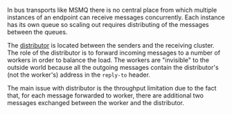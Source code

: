 
In bus transports like MSMQ there is no central place from which multiple instances of an endpoint can receive messages concurrently. Each instance has its own queue so scaling out requires distributing of the messages between the queues. 

The [distributor](/nservicebus/msmq/distributor/) is located between the senders and the receiving cluster. The role of the distributor is to forward incoming messages to a number of workers in order to balance the load. The workers are "invisible" to the outside world because all the outgoing messages contain the distributor's (not the worker's) address in the `reply-to` header.

The main issue with distributor is the throughput limitation due to the fact that, for each message forwarded to worker, there are additional two messages exchanged between the worker and the distributor.